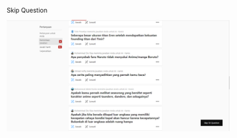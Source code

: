Skip Question

![ScreenShot](https://raw.githubusercontent.com/kiriru96/skipquestion/master/images/Capture.PNG)
